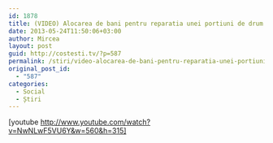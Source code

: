 ```yaml
---
id: 1878
title: (VIDEO) Alocarea de bani pentru reparatia unei portiuni de drum
date: 2013-05-24T11:50:06+03:00
author: Mircea
layout: post
guid: http://costesti.tv/?p=587
permalink: /stiri/video-alocarea-de-bani-pentru-reparatia-unei-portiuni-de-drum/
original_post_id:
  - "587"
categories:
  - Social
  - Știri
---
```

[youtube http://www.youtube.com/watch?v=NwNLwF5VU6Y&w=560&h=315]